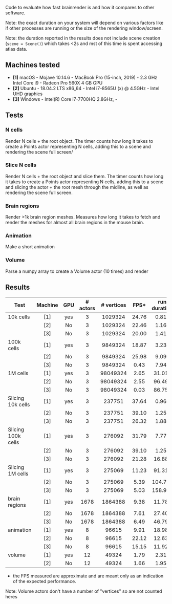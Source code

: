 Code to evaluate how fast brainrender is and how it compares to other software.

Note: the exact duration on your system will depend on various factors like if other processes are
running or the size of the rendering window/screen.

Note: the duration reported in the results does not include scene creation (`scene = Scene()`) which takes <2s and mst of this time is spent accessing atlas data.

## Machines tested
* **[1]** macOS - Mojave 10.14.6 - MacBook Pro (15-inch, 2019) - 2.3 GHz Intel Core i9 - Radeon Pro 560X 4 GB GPU
* **[2]** Ubuntu - 18.04.2 LTS x86_64 - Intel i7-8565U (x) @ 4.5GHz - Intel UHD graphics
* **[3]** Windows - Intel(R) Core i7-7700HQ 2.8GHz, - 

## Tests
### N cells
Render N cells + the root object. The timer counts how long it takes to create a Points actor
representing N cells, adding this to a scene and rendering the scene full screen/

### Slice N cells
Render N cells + the root object and slice them. The timer counts how long it takes to create a Points actor
representing N cells, adding this to a scene and slicing the actor + the root mesh
through the midline, as well as rendering the scene full screen.

### Brain regions
Render >1k brain region meshes. Measures how long it takes to fetch and render the meshes
for almost all brain regions in the mouse brain. 

### Animation
Make a short animation

### Volume
Parse a numpy array to create a Volume actor (10 times) and render

## Results
| Test | Machine | GPU | # actors | # vertices | FPS* | run duration | benchmark file |
| ---- |:-------:|:---:|:--------:|:----------:|:---:|:------------:| --------------:|
| 10k cells | [1] | yes | 3 | 1029324 | 24.76 | 0.81s | bm_cells.py |
|  | [2] | No | 3 | 1029324 | 22.46 | 1.16s | bm_cells.py |
|  | [3] | No | 3 | 1029324 | 20.00 | 1.41s | bm_cells.py |
| 100k cells | [1] | yes | 3 | 9849324 | 18.87 | 3.23s | bm_cells.py |
|  | [2] | No | 3 | 9849324 | 25.98 | 9.09s | bm_cells.py |
|  | [3] | No | 3 | 9849324 | 0.43 | 7.94s | bm_cells.py |
| 1M cells | [1] | yes | 3 | 98049324 | 2.65 | 31.01s | bm_cells.py |
|  | [2] | No | 3 | 98049324 | 2.55 | 96.49s | bm_cells.py |
|  | [3] | No | 3 | 98049324 | 0.03 | 86.75s | bm_cells.py |
| Slicing 10k cells | [1] | yes | 3 | 237751 | 37.64 | 0.96s | bm_cells.py |
|  | [2] | No | 3 | 237751 | 39.10 | 1.25s | bm_cells.py |
|  | [3] | No | 3 | 237751 | 26.32 | 1.88s | bm_cells.py |
| Slicing 100k cells | [1] | yes | 3 | 276092 | 31.79 | 7.77s | bm_cells.py |
|  | [2] | No | 3 | 276092 | 39.10 | 1.25s | bm_cells.py |
|  | [3] | No | 3 | 276092 | 21.28 | 16.88s | bm_cells.py |
| Slicing 1M cells | [1] | yes | 3 | 275069 | 11.23 | 91.31s | bm_cells.py |
|  | [2] | No | 3 | 275069 | 5.39 | 104.79s | bm_cells.py |
|  | [3] | No | 3 | 275069 | 5.03 | 158.99s | bm_cells.py |
| brain regions | [1] | yes | 1678 | 1864388 | 9.38 | 11.78s | bm_brain_regions.py |
|  | [2] | No | 1678 | 1864388 | 7.61 | 27.40s | bm_brain_regions.py |
|  | [3] | No | 1678 | 1864388 | 6.49 | 46.79s | bm_brain_regions.py |
| animation | [1] | yes | 8 | 96615 | 9.91 | 18.98s | bm_animation.py |
|  | [2] | No | 8 | 96615 | 22.12 | 12.63s | bm_animation.py |
|  | [3] | No | 8 | 96615 | 15.15 | 11.92s | bm_animation.py |
| volume | [1] | yes | 12 | 49324 | 1.79 | 2.31s | bm_volume.py |
|  | [2] | No | 12 | 49324 | 1.66 | 1.95s | bm_volume.py |
* the FPS measured are approximate and are meant only as an indication of the expected performance.

Note: Volume actors don't have a number of "vertices" so are not counted heres
